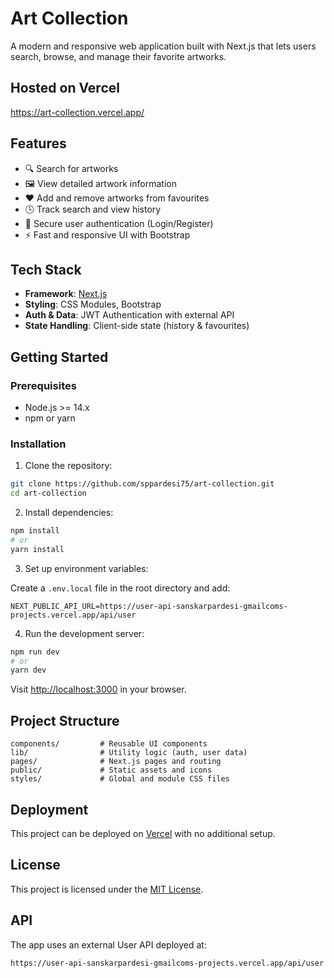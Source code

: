 # Art Collection

A modern and responsive web application built with Next.js that lets users search, browse, and manage their favorite artworks.

## Hosted on Vercel
https://art-collection.vercel.app/

## Features

- 🔍 Search for artworks
- 🖼 View detailed artwork information
- ❤️ Add and remove artworks from favourites
- 🕓 Track search and view history
- 🔐 Secure user authentication (Login/Register)
- ⚡ Fast and responsive UI with Bootstrap

## Tech Stack

- **Framework**: [Next.js](https://nextjs.org/)
- **Styling**: CSS Modules, Bootstrap
- **Auth & Data**: JWT Authentication with external API
- **State Handling**: Client-side state (history & favourites)

## Getting Started

### Prerequisites

- Node.js >= 14.x
- npm or yarn

### Installation

1. Clone the repository:

```bash
git clone https://github.com/sppardesi75/art-collection.git
cd art-collection
```

2. Install dependencies:

```bash
npm install
# or
yarn install
```

3. Set up environment variables:

Create a `.env.local` file in the root directory and add:

```env
NEXT_PUBLIC_API_URL=https://user-api-sanskarpardesi-gmailcoms-projects.vercel.app/api/user
```

4. Run the development server:

```bash
npm run dev
# or
yarn dev
```

Visit [http://localhost:3000](http://localhost:3000) in your browser.

## Project Structure

```
components/         # Reusable UI components
lib/                # Utility logic (auth, user data)
pages/              # Next.js pages and routing
public/             # Static assets and icons
styles/             # Global and module CSS files
```

## Deployment

This project can be deployed on [Vercel](https://vercel.com/) with no additional setup.

## License

This project is licensed under the [MIT License](LICENSE).

## API

The app uses an external User API deployed at:

```
https://user-api-sanskarpardesi-gmailcoms-projects.vercel.app/api/user
```
